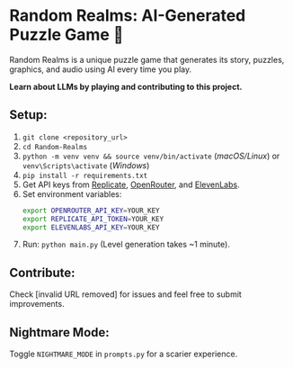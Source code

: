 # Random Realms: AI-Generated Puzzle Game 🧩

Random Realms is a unique puzzle game that generates its story, puzzles, graphics, and audio using AI every time you play.

**Learn about LLMs by playing and contributing to this project.**

## Setup:

1.  `git clone <repository_url>`
2.  `cd Random-Realms`
3.  `python -m venv venv && source venv/bin/activate` (*macOS/Linux*) or `venv\Scripts\activate` (*Windows*)
4.  `pip install -r requirements.txt`
5.  Get API keys from [Replicate](https://replicate.com/), [OpenRouter](https://openrouter.ai/), and [ElevenLabs](https://elevenlabs.io/).
6.  Set environment variables:
    ```bash
    export OPENROUTER_API_KEY=YOUR_KEY
    export REPLICATE_API_TOKEN=YOUR_KEY
    export ELEVENLABS_API_KEY=YOUR_KEY
    ```
7.  Run: `python main.py` (Level generation takes ~1 minute).

## Contribute:

Check [invalid URL removed] for issues and feel free to submit improvements.

## Nightmare Mode:

Toggle `NIGHTMARE_MODE` in `prompts.py` for a scarier experience.
